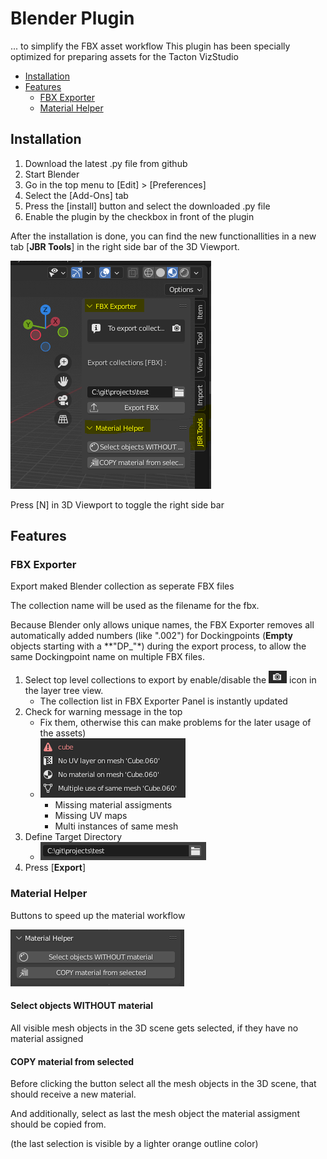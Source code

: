 # Blender Plugin
... to simplify the FBX asset workflow
This plugin has been specially optimized for preparing assets for the Tacton VizStudio

- [Installation](README.md#installation)
- [Features](README.md#features)
  - [FBX Exporter](README.md#fbx-exporter)
  - [Material Helper](README.md#material-helper)

## Installation
1. Download the latest .py file from github
2. Start Blender
3. Go in the top menu to [Edit] > [Preferences]
4. Select the [Add-Ons] tab
5. Press the [install] button and select the downloaded .py file
6. Enable the plugin by the checkbox in front of the plugin

After the installation is done, you can find the new functionallities in a new tab [**JBR Tools**] in the right side bar of the 3D Viewport.

![JBR Tools](https://github.com/magic-j/blender_plugin_for_asset_workflow/blob/main/images/blender_JBR_Tools.PNG)

Press [N] in 3D Viewport to toggle the right side bar

## Features

### FBX Exporter
Export maked Blender collection as seperate FBX files

The collection name will be used as the filename for the fbx.

Because Blender only allows unique names, the FBX Exporter removes all automatically added numbers (like ".002") for Dockingpoints (**Empty** objects starting with a **"DP_"*) during the export process, to allow the same Dockingpoint name on multiple FBX files.

1. Select top level collections to export by enable/disable the ![Render](https://github.com/magic-j/blender_plugin_for_asset_workflow/blob/main/images/blender_icon_render.PNG) icon in the layer tree view.
    - The collection list in FBX Exporter Panel is instantly updated
2. Check for warning message in the top  
    - Fix them, otherwise this can make problems for the later usage of the assets)
    - ![Warnings](https://github.com/magic-j/blender_plugin_for_asset_workflow/blob/main/images/blender_FbxExporter_warnings.PNG)
        - Missing material assigments
        - Missing UV maps
        - Multi instances of same mesh
3. Define Target Directory
    - ![Target Dir](https://github.com/magic-j/blender_plugin_for_asset_workflow/blob/main/images/blender_FbxExporter_targetDir.PNG)
4. Press [**Export**]


### Material Helper
Buttons to speed up the material workflow

![MaterialHelper](https://github.com/magic-j/blender_plugin_for_asset_workflow/blob/main/images/blender_MaterialHelper.PNG)

#### Select objects WITHOUT material
All visible mesh objects in the 3D scene gets selected, if they have no material assigned

#### COPY material from selected
Before clicking the button select all the mesh objects in the 3D scene, that should receive a new material.

And additionally, select as last the mesh object the material assigment should be copied from.

(the last selection is visible by a lighter orange outline color)
